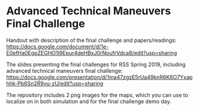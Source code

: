 # Advanced Technical Maneuvers Final Challenge
Handout with description of the final challenge and papers/readings: https://docs.google.com/document/d/1e-E0efHa0EgpZEGHO1I9Epur4deHBxJ0rNoufrVdca8/edit?usp=sharing

The slides presenting the final challenges for RSS Spring 2019, including advanced technical maneuvers final challenge: https://docs.google.com/presentation/d/1ma47zgzE5rUa49knR6K6O7Yxaphhk-Pb6Sn2R9vu-zU/edit?usp=sharing

The repository includes 2 png images for the maps, which you can use to localize on in both simulation and for the final challenge demo day.

